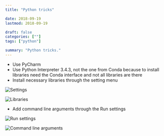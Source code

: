```yaml
---
title: "Python tricks"

date: 2018-09-19
lastmod: 2018-09-19

draft: false
categories: [""]
tags: ["python"]

summary: "Python tricks."
---
```


* Use PyCharm
* Use Python Interpreter 3.4.3, not the one from Conda because to install libraries need the Conda interface and not all libraries are there
* Install necessary libraries through the setting menu

![Settings](python_settings.png)

![Libraries](python_install_libraries.png)

* Add command line arguments through the Run settings

![Run settings](python_settings_scripts.png)

![Command line arguments](python_arguments.png)
